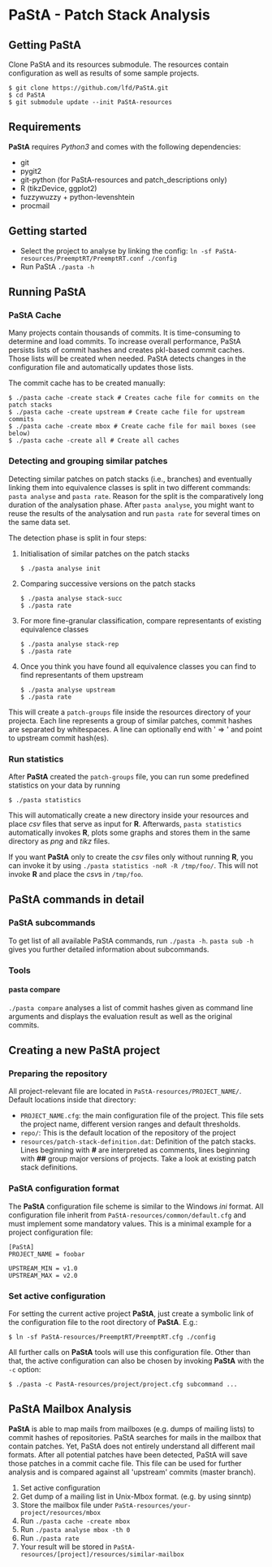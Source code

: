 PaStA - Patch Stack Analysis
============================

Getting PaStA
-------------

Clone PaStA and its resources submodule. The resources contain configuration as
well as results of some sample projects.

```
$ git clone https://github.com/lfd/PaStA.git
$ cd PaStA
$ git submodule update --init PaStA-resources
```

Requirements
------------

**PaStA** requires *Python3* and comes with the following dependencies:
- git
- pygit2
- git-python (for PaStA-resources and patch_descriptions only)
- R (tikzDevice, ggplot2)
- fuzzywuzzy + python-levenshtein
- procmail

Getting started
---------------
- Select the project to analyse by linking the config:
  `ln -sf PaStA-resources/PreemptRT/PreemptRT.conf ./config`
- Run PaStA `./pasta -h`

Running PaStA
-------------

### PaStA Cache
Many projects contain thousands of commits. It is time-consuming to determine
and load commits. To increase overall performance, PaStA persists lists of
commit hashes and creates pkl-based commit caches. Those lists will be created
when needed. PaStA detects changes in the configuration file and automatically
updates those lists.

The commit cache has to be created manually:
```
$ ./pasta cache -create stack # Creates cache file for commits on the patch stacks
$ ./pasta cache -create upstream # Create cache file for upstream commits
$ ./pasta cache -create mbox # Create cache file for mail boxes (see below)
$ ./pasta cache -create all # Create all caches
```

### Detecting and grouping similar patches
Detecting similar patches on patch stacks (i.e., branches) and eventually
linking them into equivalence classes is split in two different commands:
`pasta analyse` and `pasta rate`.
Reason for the split is the comparatively long duration of the analysation
phase. After `pasta analyse`, you might want to reuse the results of the
analysation and run `pasta rate` for several times on the same data set.

The detection phase is split in four steps:
1. Initialisation of similar patches on the patch stacks
   ```
   $ ./pasta analyse init
   ```
2. Comparing successive versions on the patch stacks
   ```
   $ ./pasta analyse stack-succ
   $ ./pasta rate
   ```
3. For more fine-granular classification, compare representants of existing
   equivalence classes
   ```
   $ ./pasta analyse stack-rep
   $ ./pasta rate
   ```
4. Once you think you have found all equivalence classes you can find to find
   representants of them upstream
   ```
   $ ./pasta analyse upstream
   $ ./pasta rate
   ```

This will create a `patch-groups` file inside the resources directory of your
projecta. Each line represents a group of similar patches, commit hashes are
separated by whitespaces. A line can optionally end with ' => ' and point to
upstream commit hash(es).

### Run statistics
After **PaStA** created the `patch-groups` file, you can run some predefined
statistics on your data by running

```
$ ./pasta statistics
```

This will automatically create a new directory inside your resources and place
*csv* files that serve as input for **R**.  Afterwards, `pasta statistics`
automatically invokes **R**, plots some graphs and stores them in the same
directory as *png* and *tikz* files.

If you want **PaStA** only to create the *csv* files only without running
**R**, you can invoke it by using `./pasta statistics -noR -R /tmp/foo/`. This
will not invoke **R** and place the *csv*s in `/tmp/foo`.

PaStA commands in detail
------------------------
### PaStA subcommands
To get list of all available PaStA commands, run `./pasta -h`. `pasta sub -h`
gives you further detailed information about subcommands.

### Tools
#### pasta compare
`./pasta compare` analyses a list of commit hashes given as command line
arguments and displays the evaluation result as well as the original commits.

Creating a new PaStA project
----------------------------
### Preparing the repository
All project-relevant file are located in `PaStA-resources/PROJECT_NAME/`.
Default locations inside that directory:
- `PROJECT_NAME.cfg`: the main configuration file of the project. This file sets
  the project name, different version ranges and default thresholds.
- `repo/`: This is the default location of the repository of the project
- `resources/patch-stack-definition.dat`: Definition of the patch stacks.
  Lines beginning with **#** are interpreted as comments, lines beginning with
  **##** group major versions of projects. Take a look at existing patch stack
  definitions.

### PaStA configuration format
The **PaStA** configuration file scheme is similar to the Windows *ini* format.
All configuration file inherit from `PaStA-resources/common/default.cfg` and
must implement some mandatory values. This is a minimal example for a project
configuration file:
```
[PaStA]
PROJECT_NAME = foobar

UPSTREAM_MIN = v1.0
UPSTREAM_MAX = v2.0
```

### Set active configuration
For setting the current active project **PaStA**, just create a symbolic link of
the configuration file to the root directory of **PaStA**. E.g.:
```
$ ln -sf PaStA-resources/PreemptRT/PreemptRT.cfg ./config
```

All further calls on **PaStA** tools will use this configuration file.
Other than that, the active configuration can also be chosen by invoking
**PaStA** with the `-c` option:
```
$ ./pasta -c PastA-resources/project/project.cfg subcommand ...
```

PaStA Mailbox Analysis
----------------------

**PaStA** is able to map mails from mailboxes (e.g. dumps of mailing lists) to
commit hashes of repositories. PaStA searches for mails in the mailbox that
contain patches. Yet, PaStA does not entirely understand all different mail
formats. After all potential patches have been detected, PaStA will save those
patches in a commit cache file. This file can be used for further analysis and
is compared against all 'upstream' commits (master branch).

1. Set active configuration
2. Get dump of a mailing list in Unix-Mbox format. (e.g. by using sinntp)
3. Store the mailbox file under `PaStA-resources/your-project/resources/mbox`
4. Run `./pasta cache -create mbox`
5. Run `./pasta analyse mbox -th 0`
6. Run `./pasta rate`
7. Your result will be stored in `PaStA-resources/[project]/resources/similar-mailbox`
